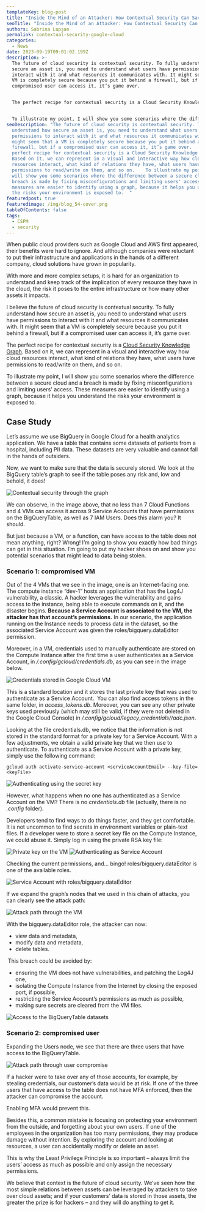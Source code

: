 ```yaml
---
templateKey: blog-post
title: "Inside the Mind of an Attacker: How Contextual Security Can Save Your Cloud"
seoTitle: "Inside the Mind of an Attacker: How Contextual Security Can Save Your Cloud"
authors: Sabrina Lupșan
permalink: contextual-security-google-cloud
categories:
  - News
date: 2023-09-19T09:01:02.199Z
description: >-
  The future of cloud security is contextual security. To fully understand how
  secure an asset is, you need to understand what users have permissions to
  interact with it and what resources it communicates with. It might seem that a
  VM is completely secure because you put it behind a firewall, but if a
  compromised user can access it, it’s game over. 


  The perfect recipe for contextual security is a Cloud Security Knowledge Graph. Based on it, we can represent in a visual and interactive way how cloud resources interact, what kind of relations they have, what users have permissions to read/write on them, and so on.  


  To illustrate my point, I will show you some scenarios where the difference between a secure cloud and a breach is made by fixing misconfigurations and limiting users' access. These measures are easier to identify using a graph, because it helps you understand the risks your environment is exposed to.  
seoDescription: "The future of cloud security is contextual security. To fully
  understand how secure an asset is, you need to understand what users have
  permissions to interact with it and what resources it communicates with. It
  might seem that a VM is completely secure because you put it behind a
  firewall, but if a compromised user can access it, it’s game over.   The
  perfect recipe for contextual security is a Cloud Security Knowledge Graph.
  Based on it, we can represent in a visual and interactive way how cloud
  resources interact, what kind of relations they have, what users have
  permissions to read/write on them, and so on.    To illustrate my point, I
  will show you some scenarios where the difference between a secure cloud and a
  breach is made by fixing misconfigurations and limiting users' access. These
  measures are easier to identify using a graph, because it helps you understand
  the risks your environment is exposed to.  "
featuredpost: true
featuredimage: /img/blog_54-cover.png
tableOfContents: false
tags:
  - CSPM
  - security
---
```

When public cloud providers such as Google Cloud and AWS first appeared, their benefits were hard to ignore. And although companies were reluctant to put their infrastructure and applications in the hands of a different company, cloud solutions have grown in popularity.  

With more and more complex setups, it is hard for an organization to understand and keep track of the implication of every resource they have in the cloud, the risk it poses to the entire infrastructure or how many other assets it impacts. 

I believe the future of cloud security is contextual security. To fully understand how secure an asset is, you need to understand what users have permissions to interact with it and what resources it communicates with. It might seem that a VM is completely secure because you put it behind a firewall, but if a compromised user can access it, it’s game over. 

The perfect recipe for contextual security is a [Cloud Security Knowledge Graph](https://cyscale.com/blog/security-knowledge-graph-integrations/). Based on it, we can represent in a visual and interactive way how cloud resources interact, what kind of relations they have, what users have permissions to read/write on them, and so on.  

To illustrate my point, I will show you some scenarios where the difference between a secure cloud and a breach is made by fixing misconfigurations and limiting users' access. These measures are easier to identify using a graph, because it helps you understand the risks your environment is exposed to.  

## Case Study 

Let’s assume we use BigQuery in Google Cloud for a health analytics application. We have a table that contains some datasets of patients from a hospital, including PII data. These datasets are very valuable and cannot fall in the hands of outsiders. 

Now, we want to make sure that the data is securely stored. We look at the BigQuery table’s graph to see if the table poses any risk and, low and behold, it does! 

<img src="/img/blog_54-graf0.png" alt="Contextual security through the graph" title="Contextual security through the graph" class=" blog-image-shadow " style="width:auto;height:auto;"/>

We can observe, in the image above, that no less than 7 Cloud Functions and 4 VMs can access it across 9 Service Accounts that have permissions on the BigQueryTable, as well as 7 IAM Users. Does this alarm you? It should. 

But just because a VM, or a function, can have access to the table does not mean anything, right? Wrong! I’m going to show you exactly how bad things can get in this situation. I’m going to put my hacker shoes on and show you potential scenarios that might lead to data being stolen. 

### Scenario 1: compromised VM 

Out of the 4 VMs that we see in the image, one is an Internet-facing one. The compute instance “dev-1” hosts an application that has the Log4J vulnerability, a classic. A hacker leverages the vulnerability and gains access to the instance, being able to execute commands on it, and the disaster begins. **Because a Service Account is associated to the VM, the attacker has that account’s permissions.** In our scenario, the application running on the Instance needs to process data in the dataset, so the associated Service Account was given the roles/bigquery.dataEditor permission. 

Moreover, in a VM, credentials used to manually authenticate are stored on the Compute Instance after the first time a user authenticates as a Service Account, in */.config/gcloud/credentials.db*, as you can see in the image below. 

<img src="/img/blog_54-ss1.png" alt="Credentials stored in Google Cloud VM" title="Credentials stored in Google Cloud VM" class=" blog-image-shadow " style="width:auto;height:auto;"/>

This is a standard location and it stores the last private key that was used to authenticate as a Service Account.  You can also find access tokens in the same folder, in *access_tokens.db*. Moreover, you can see any other private keys used previously (which may still be valid, if they were not deleted in the Google Cloud Console) in */.config/gcloud/legacy_credentials/<serviceAccountEmail>/adc.json*. 

Looking at the file credentials.db, we notice that the information is not stored in the standard format for a private key for a Service Account. With a few adjustments, we obtain a valid private key that we then use to authenticate. To authenticate as a Service Account with a private key, simply use the following command:  

```
gcloud auth activate-service-account <serviceAccountEmail> --key-file=<keyFile>
```

<img src="/img/blog_54-ss2.png" alt="Authenticating using the secret key" title="Authenticating using the secret key" class=" blog-image-shadow " style="width:auto;height:auto;"/>

However, what happens when no one has authenticated as a Service Account on the VM? There is no *credentials.db* file (actually, there is no *.config* folder).  

Developers tend to find ways to do things faster, and they get comfortable. It is not uncommon to find secrets in environment variables or plain-text files. If a developer were to store a secret key file on the Compute Instance, we could abuse it. Simply log in using the private RSA key file: 

<img src="/img/blog_54-ss3.png" alt="Private key on the VM" title="Private key on the VM" class=" blog-image-shadow " style="width:auto;height:auto;"/>

<img src="/img/blog_54-ss4.png" alt="Authenticating as Service Account" title="Authenticating as Service Account" class=" blog-image-shadow " style="width:auto;height:auto;"/>

Checking the current permissions, and… bingo! roles/bigquery.dataEditor is one of the available roles. 

<img src="/img/blog_54-ss5.png" alt="Service Account with roles/bigquery.dataEditor" title="Service Account with roles/bigquery.dataEditor" class=" blog-image-shadow " style="width:auto;height:auto;"/>

If we expand the graph’s nodes that we used in this chain of attacks, you can clearly see the attack path: 

<img src="/img/blog_54-primul-graf.png" alt="Attack path through the VM" title="Attack path through the VM" class=" blog-image-shadow " style="width:auto;height:auto;"/>

With the bigquery.dataEditor role, the attacker can now: 

* view data and metadata, 
* modify data and metadata, 
* delete tables. 

 This breach could be avoided by: 

* ensuring the VM does not have vulnerabilities, and patching the Log4J one, 
* isolating the Compute Instance from the Internet by closing the exposed port, if possible, 
* restricting the Service Account’s permissions as much as possible,
* making sure secrets are cleared from the VM files.   

<img src="/img/blog_54-ss6.png" alt="Access to the BigQueryTable datasets" title="Access to the BigQueryTable datasets" class=" blog-image-shadow " style="width:auto;height:auto;"/>

### Scenario 2: compromised user 

Expanding the Users node, we see that there are three users that have access to the BigQueryTable.  

<img src="/img/blog_54-ultimul-graf.png" alt="Attack path through user compromise" title="Attack path through user compromise" class=" blog-image-shadow " style="width:auto;height:auto;"/>

If a hacker were to take over any of those accounts, for example, by stealing credentials, our customer’s data would be at risk. If one of the three users that have access to the table does not have MFA enforced, then the attacker can compromise the account.  

Enabling MFA would prevent this. 

Besides this, a common mistake is focusing on protecting your environment from the outside, and forgetting about your own users. If one of the employees in the organization has too many permissions, they may produce damage without intention. By exploring the account and looking at resources, a user can accidentally modify or delete an asset. 

This is why the Least Privilege Principle is so important – always limit the users’ access as much as possible and only assign the necessary permissions. 

We believe that context is the future of cloud security. We’ve seen how the most simple relations between assets can be leveraged by attackers to take over cloud assets; and if your customers’ data is stored in those assets, the greater the prize is for hackers – and they will do anything to get it.